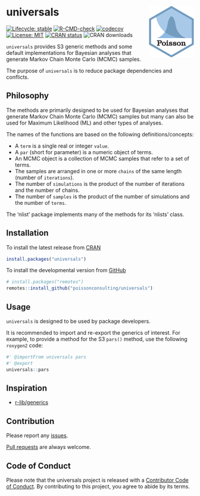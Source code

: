 
<!-- README.md is generated from README.Rmd. Please edit that file -->

# universals <img src="man/figures/logo.png" align="right" />

<!-- badges: start -->

[![Lifecycle:
stable](https://img.shields.io/badge/lifecycle-stable-brightgreen.svg)](https://lifecycle.r-lib.org/articles/stages.html#stable)
[![R-CMD-check](https://github.com/poissonconsulting/universals/actions/workflows/R-CMD-check.yaml/badge.svg)](https://github.com/poissonconsulting/universals/actions/workflows/R-CMD-check.yaml)
[![codecov](https://codecov.io/gh/poissonconsulting/universals/branch/main/graph/badge.svg?token=iSrKzkDv8E)](https://codecov.io/gh/poissonconsulting/universals)
[![License:
MIT](https://img.shields.io/badge/License-MIT-green.svg)](https://opensource.org/licenses/MIT)
[![CRAN
status](https://www.r-pkg.org/badges/version/universals)](https://cran.r-project.org/package=universals)
![CRAN downloads](https://cranlogs.r-pkg.org/badges/universals)

<!-- badges: end -->

`universals` provides S3 generic methods and some default
implementations for Bayesian analyses that generate Markov Chain Monte
Carlo (MCMC) samples.

The purpose of `universals` is to reduce package dependencies and
conflicts.

## Philosophy

The methods are primarily designed to be used for Bayesian analyses that
generate Markov Chain Monte Carlo (MCMC) samples but many can also be
used for Maximum Likelihood (ML) and other types of analyses.

The names of the functions are based on the following
definitions/concepts:

-   A `term` is a single real or integer `value`.
-   A `par` (short for parameter) is a numeric object of terms.
-   An MCMC object is a collection of MCMC samples that refer to a set
    of terms.
-   The samples are arranged in one or more `chains` of the same length
    (number of `iterations`).
-   The number of `simulations` is the product of the number of
    iterations and the number of chains.
-   The number of `samples` is the product of the number of simulations
    and the number of `terms`.

The ‘nlist’ package implements many of the methods for its ‘nlists’
class.

## Installation

To install the latest release from [CRAN](https://cran.r-project.org)

``` r
install.packages("universals")
```

To install the developmental version from
[GitHub](https://github.com/poissonconsulting/universals)

``` r
# install.packages("remotes")
remotes::install_github("poissonconsulting/universals")
```

## Usage

`universals` is designed to be used by package developers.

It is recommended to import and re-export the generics of interest. For
example, to provide a method for the S3 `pars()` method, use the
following `roxygen2` code:

``` r
#' @importFrom universals pars
#' @export
universals::pars
```

## Inspiration

-   [r-lib/generics](https://github.com/r-lib/generics)

## Contribution

Please report any
[issues](https://github.com/poissonconsulting/universals/issues).

[Pull requests](https://github.com/poissonconsulting/universals/pulls)
are always welcome.

## Code of Conduct

Please note that the universals project is released with a [Contributor
Code of
Conduct](https://contributor-covenant.org/version/2/0/CODE_OF_CONDUCT.html).
By contributing to this project, you agree to abide by its terms.

